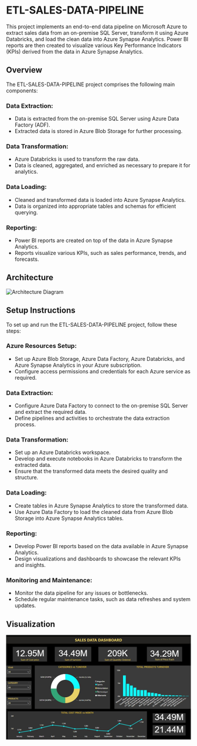 # ETL-SALES-DATA-PIPELINE

This project implements an end-to-end data pipeline on Microsoft Azure to extract sales data from an on-premise SQL Server, transform it using Azure Databricks, and load the clean data into Azure Synapse Analytics. Power BI reports are then created to visualize various Key Performance Indicators (KPIs) derived from the data in Azure Synapse Analytics.

## Overview

The ETL-SALES-DATA-PIPELINE project comprises the following main components:

### Data Extraction:

- Data is extracted from the on-premise SQL Server using Azure Data Factory (ADF).
- Extracted data is stored in Azure Blob Storage for further processing.

### Data Transformation:

- Azure Databricks is used to transform the raw data.
- Data is cleaned, aggregated, and enriched as necessary to prepare it for analytics.

### Data Loading:

- Cleaned and transformed data is loaded into Azure Synapse Analytics.
- Data is organized into appropriate tables and schemas for efficient querying.

### Reporting:

- Power BI reports are created on top of the data in Azure Synapse Analytics.
- Reports visualize various KPIs, such as sales performance, trends, and forecasts.

## Architecture

![Architecture Diagram](/path/to/architecture_diagram.png)

## Setup Instructions

To set up and run the ETL-SALES-DATA-PIPELINE project, follow these steps:

### Azure Resources Setup:

- Set up Azure Blob Storage, Azure Data Factory, Azure Databricks, and Azure Synapse Analytics in your Azure subscription.
- Configure access permissions and credentials for each Azure service as required.

### Data Extraction:

- Configure Azure Data Factory to connect to the on-premise SQL Server and extract the required data.
- Define pipelines and activities to orchestrate the data extraction process.

### Data Transformation:

- Set up an Azure Databricks workspace.
- Develop and execute notebooks in Azure Databricks to transform the extracted data.
- Ensure that the transformed data meets the desired quality and structure.

### Data Loading:

- Create tables in Azure Synapse Analytics to store the transformed data.
- Use Azure Data Factory to load the cleaned data from Azure Blob Storage into Azure Synapse Analytics tables.

### Reporting:

- Develop Power BI reports based on the data available in Azure Synapse Analytics.
- Design visualizations and dashboards to showcase the relevant KPIs and insights.

### Monitoring and Maintenance:

- Monitor the data pipeline for any issues or bottlenecks.
- Schedule regular maintenance tasks, such as data refreshes and system updates.

## Visualization

![Sales Data Visualization](/POWERBI/SALES%20DATA%20DASHBOARD.jpg)
